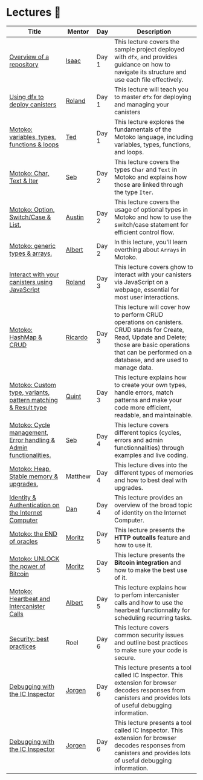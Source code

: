 # Lectures 🍿
| Title | Mentor | Day  | Description |
|-----------------|-----------------|-----------------|-----------------|
|  <a href="https://youtu.be/wHLprUTVPPA" target="_blank"> Overview of a repository </a> | <a href="https://twitter.com/IsaacValadez55" target="_blank"> Isaac  </a> | Day 1  | This lecture covers the sample project deployed with `dfx`, and provides guidance on how to navigate its structure and use each file effectively.
|  <a href="https://www.youtube.com/watch?v=wtKpMjzOLvQ" target="_blank"> Using dfx to deploy canisters  </a> | <a href="https://twitter.com/samlinux" target="_blank"> Roland </a>  | Day 1 | This lecture will teach you to master `dfx` for deploying and managing your canisters
|  <a href="https://www.youtube.com/watch?v=E3KGcXogeKs" target="_blank"> Motoko: variables, types, functions & loops </a> | <a href="https://twitter.com/tedreinhardt" target="_blank"> Ted </a>  | Day 1 |This lecture explores the fundamentals of the Motoko language, including variables, types, functions, and loops.
|  <a href="https://www.youtube.com/watch?v=l-NITyRki_s" target="_blank"> Motoko: Char, Text & Iter </a> | <a href="https://twitter.com/seb_icp" target="_blank"> Seb </a> | Day 2 | This lecture covers the types `Char` and `Text` in Motoko and explains how those are linked through the type `Iter`.
|  <a href="https://youtu.be/QfOgBEwHoNs" target="_blank"> Motoko: Option, Switch/Case & List. </a> | <a href="https://twitter.com/afat" target="_blank"> Austin </a> | Day 2 | This lecture covers the usage of optional types in Motoko and how to use the switch/case statement for efficient control flow.
|  <a href="https://www.youtube.com/watch?v=AS2JOhYWfEI" target="_blank"> Motoko: generic types & arrays. </a> | <a href="https://twitter.com/icypee123" target="_blank"> Albert </a> | Day 2 | In this lecture, you'll learn everthing about `Arrays` in Motoko.
|  <a href="https://youtu.be/LRGGyvGnT18" target="_blank"> Interact with your canisters using JavaScript </a> | <a href="ttps://twitter.com/samlinux" target="_blank"> Roland </a> | Day  3 | This lecture covers ghow to interact with your canisters via JavaScript on a webpage, essential for most user interactions.
|  <a href="https://www.youtube.com/watch?v=jMmex4Sxhqg" target="_blank"> Motoko: HashMap & CRUD </a> | <a href="https://twitter.com/CapuzR" target="_blank"> Ricardo </a> | Day 3 | This lecture will cover how to perform CRUD operations on canisters. CRUD stands for Create, Read, Update and Delete; those are basic operations that can be performed on a database, and are used to manage data.
|  <a href="https://www.youtube.com/watch?v=oVI6r8pr8rE" target="_blank"> Motoko: Custom type, variants, pattern matching & Result type </a> | <a href="https://twitter.com/q_uint8" target="_blank"> Quint </a> | Day  3 |  This lecture explains how to create your own types, handle errors, match patterns and make your code more efficient, readable, and maintainable.
|  <a href="https://www.youtube.com/watch?v=TxhjkuLCiDM" target="_blank"> Motoko: Cycle management, Error handling & Admin functionalities. </a> | <a href="ttps://twitter.com/seb_icp^" target="_blank"> Seb </a> | Day 4 | This lecture covers different topics (cycles, errors and admin functionnalities) through examples and live coding.
|  <a href="https://youtu.be/LRGGyvGnT18" target="_blank"> Motoko: Heap, Stable memory & upgrades. </a> | Matthew | Day 4 | This lecture dives into the different types of memories and how to best deal with upgrades.
|  <a href="https://youtu.be/LRGGyvGnT18" target="_blank"> Identity & Authentication on the Internet Computer </a> | <a href="ttps://twitter.com//danostrovsky" target="_blank"> Dan </a> | Day 4 | This lecture provides an overview of the broad topic of identity on the Internet Computer.   
|  <a href="https://youtu.be/eKD5Ug6fXIw" target="_blank"> Motoko: the END of oracles </a> | <a href="https://twitter.com/cryptoschindler" target="_blank"> Moritz </a> | Day 5 | This lecture presents the **HTTP outcalls** feature and how to use it.
|  <a href="https://youtu.be/IWWcnPj1Dfo" target="_blank"> Motoko: UNLOCK the power of Bitcoin </a> | <a href="https://twitter.com/cryptoschindler" target="_blank"> Moritz </a> | Day 5 | This lecture presents the **Bitcoin integration** and how to make the best use of it.
|  <a href="https://youtu.be/tyxpMhrTCck" target="_blank"> Motoko: Heartbeat and Intercanister Calls </a> | <a href="https://twitter.com/icypee123" target="_blank"> Albert </a> | Day 5| This lecture explains how to perfom intercanister calls and how to use the hearbeat functionnality for scheduling recurring tasks.
|  <a href="https://youtu.be/S5imKfzuRck" target="_blank">  Security: best practices </a> | Roel  | Day 6 | This lecture covers common security issues and outline best practices to make sure your code is secure.
|  <a href="https://youtu.be/iBaLmHiTrOQ" target="_blank">  Debugging with the IC Inspector </a> | <a href="https://twitter.com/Jorgenbuilder" target="_blank"> Jorgen | Day 6 | This lecture presents a tool called IC Inspector. This extension for browser decodes responses from canisters and provides lots of useful debugging information.
|  <a href="https://youtu.be/iBaLmHiTrOQ" target="_blank">  Debugging with the IC Inspector </a> | <a href="https://twitter.com/Jorgenbuilder" target="_blank"> Jorgen | Day 6 | This lecture presents a tool called IC Inspector. This extension for browser decodes responses from canisters and provides lots of useful debugging information.

